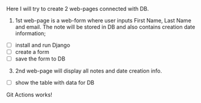 Here I will try to create 2 web-pages connected with DB.

1. 1st web-page is a web-form where user inputs First Name, Last Name and email. The note will be stored in DB and also contains creation date information;
- [ ] install and run Django
- [ ] create a form
- [ ] save the form to DB
 
3. 2nd web-page will display all notes and date creation info.
- [ ] show the table with data for DB

Git Actions works!

